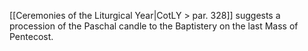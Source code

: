 [[Ceremonies of the Liturgical Year|CotLY > par. 328]] suggests a procession of the Paschal candle to the Baptistery on the last Mass of Pentecost.